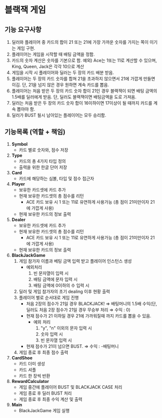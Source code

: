 # 블랙잭 게임

## 기능 요구사항
1. 딜러와 플레이어 중 카드의 합이 21 또는 21에 가장 가까운 숫자를 가지는 쪽이 이기는 게임 구현.
2. 플레이어는 게임을 시작할 때 배팅 금액을 정함.
3. 카드의 숫자 계산은 숫자를 기본으로 함. 예외) Ace는 1또는 11로 계산할 수 있으며, King, Queen, Jack은 각각 10으로 계산
4. 게임을 시작 시 플레이어와 딜러는 두 장의 카드 배분 받음.
5. 플레이어는 두 장의 카드 숫자를 합쳐 21을 초과하지 않으면서 21에 가깝게 만들면 이김. 단, 21을 넘지 않은 경우 원하면 계속 카드를 뽑음.
6. 플레이어는 처음 받은 두 장의 카드 숫자 합이 21인 경우 블랙잭이 되면 배팅 금액의 1.5배를 딜러에게 받음. 단, 딜러도 블랙잭이면 배팅금액을 도로 가져옴.
7. 딜러는 처음 받은 두 장의 카드 숫자 합이 16이하이면 17이상이 될 때까지 카드를 계속 뽑아야 함.
8. 딜러가 BUST 될시 남아있는 플레이어는 모두 승리함.

## 기능목록 (역할 + 책임)
1. **Symbol**
    - 카드 별로 숫자와, 점수 저장
2. **Type**
    - 카드의 총 4가지 타입 정의
    - 출력을 위한 한글 단어 저장
3. **Card**
    - 카드에 해당하는 심볼, 타입 및 점수 접근자
4. **Player**
    - 보유한 카드셋에 카드 추가
    - 현재 보유한 카드셋의 총 점수를 리턴
        - ACE 카드 보유 시 1 또는 11로 유연하게 사용가능 (총 점이 21미만이자 21에 가깝게 사용)
    - 현재 보유한 카드의 정보 출력 
5. **Dealer**
    - 보유한 카드셋에 카드 추가
    - 현재 보유한 카드셋의 총 점수를 리턴
        - ACE 카드 보유 시 1 또는 11로 유연하게 사용가능 (총 점이 21미만이자 21에 가깝게 사용)
    - 현재 보유한 카드의 정보 출력 
6. **BlackJackGame**
    1. 게임 참가자 이름과 베팅 금액 입력 받고 플레이어 인스턴스 생성
        - 예외처리
            1) 빈 문자열이 입력 시
            2) 배팅 금액에 문자 입력 시
            3) 배팅 금액에 0이하의 수 입력 시
    2. 딜러 및 게임 참가자의 초기 dealing 이후 현황 출력 
    3. 플레이어 별로 순서대로 게임 진행
        - 처음 2장의 점수가 21일 경우 BLACKJACK! ⇒ 배팅머니의 1.5배 수익(단, 딜러도 처음 2장 점수가 21일 경우 무승부 처리 ⇒ 수익 : 0)
        - 현재 점수가 21 이하일 경우 21에 가까워질때 까지 카드를 뽑을 수 있음.
          - 예외 처리
            1) "y", "n" 이외의 문자 입력 시
            2) 숫자 입력 시
            3) 빈 문자열 입력 시
        - 현재 점수가 21이 넘으면 BUST. ⇒ 수익 : -배팅머니
    4. 게임 종료 후 최종 점수 출력
7. **CardShoe**
    - 카드 더미 생성
    - 카드 셔플
    - 카드 한 장씩 반환
8. **RewardCalculator**
    - 게임 중간에 플레이어 BUST 및 BLACKJACK CASE 처리
    - 게임 종료 후 딜러 BUST 처리
    - 게임 종료 후 최종 수익 계산 및 출력
9. **Main**
    - BlackJackGame 게임 실행
